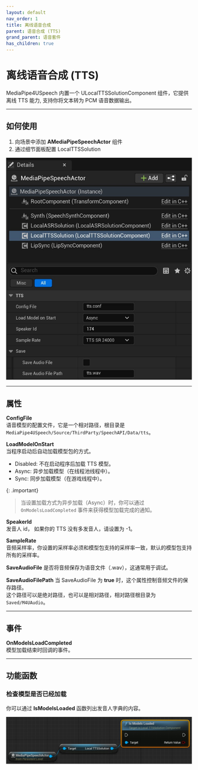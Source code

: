 ```yaml
---
layout: default
nav_order: 1
title: 离线语音合成
parent: 语音合成 (TTS)
grand_parent: 语音套件
has_children: true
---
```


# 离线语音合成 (TTS)

MediaPipe4USpeech 内置一个 ULocalTTSSolutionComponent 组件，它提供离线 TTS 能力, 支持你将文本转为 PCM 语音数据输出。   

---   


## 如何使用

1. 向场景中添加 **AMediaPipeSpeechActor** 组件
2. 通过细节面板配置 LocalTTSSolution   

[![TTS details](./images/tts_details.jpg "tts details")](./images/tts_details.jpg)

---   

## 属性

**ConfigFile**   
语音模型的配置文件，它是一个相对路径，根目录是`MediaPipe4USpeech/Source/ThirdParty/SpeechAPI/Data/tts`。  
   
**LoadModelOnStart**     
当程序启动后自动加载模型包的方式。   
- Disabled: 不在启动程序后加载 TTS 模型。
- Async: 异步加载模型（在线程池线程中）。
- Sync: 同步加载模型（在游戏线程中）。

{: .important}
> 当设置加载方式为异步加载（Async）时，你可以通过 `OnModelsLoadCompleted` 事件来获得模型加载完成的通知。
   
**SpeakerId**      
发音人 id， 如果你的 TTS 没有多发音人，请设置为 -1。

**SampleRate**  
音频采样率，你设置的采样率必须和模型包支持的采样率一致，默认的模型包支持所有的采样率。 

**SaveAudioFile**
是否将音频保存为语音文件（.wav），这通常用于调试。   

**SaveAudioFilePath**
当 SaveAudioFile 为 **true** 时，这个属性控制音频文件的保存路径。   
这个路径可以是绝对路径，也可以是相对路径，相对路径根目录为 `Saved/M4UAudio`。

---   

## 事件

**OnModelsLoadCompleted**   
模型加载结束时回调的事件。

---   

## 功能函数     


### 检查模型是否已经加载

你可以通过 **IsModelsLoaded** 函数列出发音人字典的内容。

[![IsModelsLoaded](./images/is_model_loaded.jpg "IsModelsLoaded")](./images/is_model_loaded.jpg)













